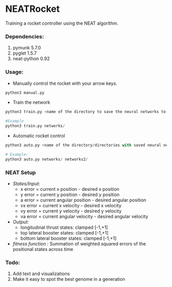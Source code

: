 # NEATRocket

Training a rocket controller using the NEAT algorithm.

### Dependencies:

1. pymunk 5.7.0
2. pyglet 1.5.7
3. neat-python 0.92

### Usage:

- Manually control the rocket with your arrow keys.

```python
python3 manual.py
```

- Train the network

```python
python3 train.py <name of the directory to save the neural networks to (optional)>

#Example
python3 train.py networks/
```

- Automatic rocket control

```python
python3 auto.py <name of the directory/directories with saved neural networks (optional)> 

# Example:
python3 auto.py networks/ networks2/
```

### NEAT Setup

- *States/Input:*
    - x error = current x position - desired x position
    - y error = current y position - desired y position
    - a error = current angular position - desired angular position
    - vx error = current x velocity - desired x velocity
    - vy error = current y velocity - desired y velocity
    - va error = current angular velocity - desired angular velocity
- *Output:*
    - longitudinal thrust states: clamped [-1,+1]
    - top lateral booster states: clamped [-1,+1]
    - bottom lateral booster states: clamped [-1,+1]
- *fitness function* : Summation of weighted squared errors of the positional states across time

### Todo:

1. Add text and visualizations
2. Make it easy to spot the best genome in a generation

